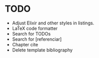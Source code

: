 # TODO

* Adjust Elixir and other styles in listings.
* LaTeX code formatter
* Search for TODOs
* Search for [referenciar]
* Chapter cite
* Delete template bibliography